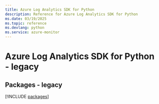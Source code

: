 ```yaml
---
title: Azure Log Analytics SDK for Python
description: Reference for Azure Log Analytics SDK for Python
ms.date: 03/19/2025
ms.topic: reference
ms.devlang: python
ms.service: azure-monitor
---
```

# Azure Log Analytics SDK for Python - legacy
## Packages - legacy
[!INCLUDE [packages](log-analytics-index.md)]